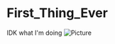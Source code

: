 # First_Thing_Ever
IDK what I'm doing
![Picture](https://github.com/Myroslav88/First_Thing_Ever/assets/144907589/05441bef-c2b8-4f54-9f24-77505bf54f82)
